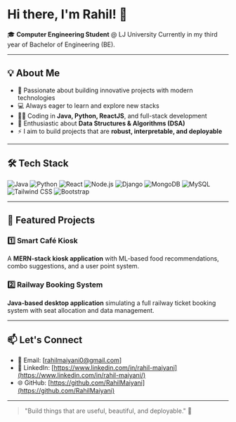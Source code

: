 # Hi there, I'm Rahil! 👋

🎓 **Computer Engineering Student** @ LJ University
Currently in my third year of Bachelor of Engineering (BE).

---

## 💡 About Me
- 🚀 Passionate about building innovative projects with modern technologies  
- 💻 Always eager to learn and explore new stacks  
- 👨‍💻 Coding in **Java, Python, ReactJS**, and full-stack development  
- 🧩 Enthusiastic about **Data Structures & Algorithms (DSA)**  
- ⚡ I aim to build projects that are **robust, interpretable, and deployable**  

---

## 🛠️ Tech Stack
![Java](https://img.shields.io/badge/Java-E4B000?style=for-the-badge&logo=java&logoColor=white)
![Python](https://img.shields.io/badge/Python-3776AB?style=for-the-badge&logo=python&logoColor=white)
![React](https://img.shields.io/badge/React-61DAFB?style=for-the-badge&logo=react&logoColor=black)
![Node.js](https://img.shields.io/badge/Node.js-339933?style=for-the-badge&logo=nodedotjs&logoColor=white)
![Django](https://img.shields.io/badge/Django-092E20?style=for-the-badge&logo=django&logoColor=white)
![MongoDB](https://img.shields.io/badge/MongoDB-47A248?style=for-the-badge&logo=mongodb&logoColor=white)
![MySQL](https://img.shields.io/badge/MySQL-4479A1?style=for-the-badge&logo=mysql&logoColor=white)
![Tailwind CSS](https://img.shields.io/badge/Tailwind_CSS-06B6D4?style=for-the-badge&logo=tailwind-css&logoColor=white)
![Bootstrap](https://img.shields.io/badge/Bootstrap-7952B3?style=for-the-badge&logo=bootstrap&logoColor=white)
 

---

## 🌟 Featured Projects

### 1️⃣ Smart Café Kiosk
A **MERN-stack kiosk application** with ML-based food recommendations, combo suggestions, and a user point system.  

### 2️⃣ Railway Booking System
**Java-based desktop application** simulating a full railway ticket booking system with seat allocation and data management.  

---

## 📫 Let's Connect
- 📧 Email: [rahilmaiyani0@gmail.com]  
- 🔗 LinkedIn: [https://www.linkedin.com/in/rahil-maiyani](https://www.linkedin.com/in/rahil-maiyani/)
- 🌐 GitHub: [https://github.com/RahilMaiyani](https://github.com/RahilMaiyani)  

---

> "Build things that are useful, beautiful, and deployable." 🚀
